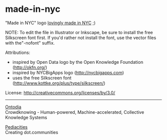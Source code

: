 made-in-nyc
===========

"Made in NYC" logo [lovingly made in NYC](http://www.pediacities.com/2012/12/proudly-made-in-nyc/) ;)


NOTE:
To edit the file in Illustrator or Inkscape, be sure to install the free Silkscreen font first.
If you'd rather not install the font, use the vector files with the"-nofont" suffix.

Attributions:
* inspired by Open Data logo by the Open Knowledge Foundation (http://okfn.org/)
* inspired by NYCBigApps logo (http://nycbigapps.com)
* uses the free Silkscreen font (http://www.kottke.org/plus/type/silkscreen/)

License:
http://creativecommons.org/licenses/by/3.0/

---
[Ontodia](http://ontodia.com)   
Crowdknowing - Human-powered, Machine-accelerated, Collective Knowledge Systems

[Pediacities](http://pediacities.com)   
Creating dot.communities